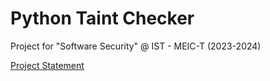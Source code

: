 # Python Taint Checker
Project for "Software Security" @ IST - MEIC-T (2023-2024)

[Project Statement](docs/statement.md)

